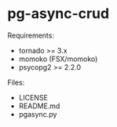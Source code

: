 pg-async-crud
=============



Requirements:
+ tornado >= 3.x
+ momoko (FSX/momoko)
+ psycopg2 >= 2.2.0

Files:
+ LICENSE
+ README.md
+ pgasync.py
